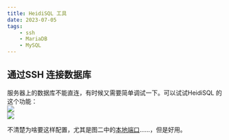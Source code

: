 ```yaml
---
title: HeidiSQL 工具     
date: 2023-07-05       
tags:  
    - ssh  
    - MariaDB  
    - MySQL         
---    
```



## 通过SSH 连接数据库  
服务器上的数据库不能直连，有时候又需要简单调试一下。可以试试HeidiSQL 的这个功能：  
![](ssh_1.png)  
![](ssh_2.png)  

不清楚为啥要这样配置，尤其是图二中的[本地端口](https://www.heidisql.com/forum.php?t=24073#p30739)……，但是好用。  